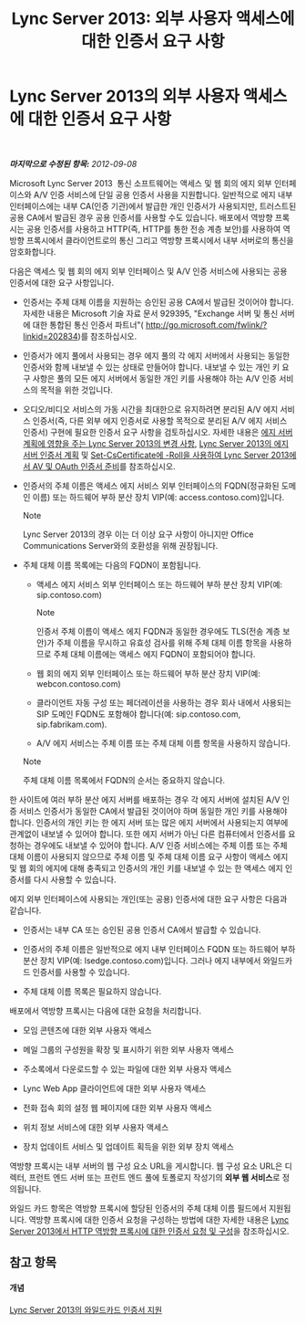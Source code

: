 ﻿---
title: 'Lync Server 2013: 외부 사용자 액세스에 대한 인증서 요구 사항'
TOCTitle: 외부 사용자 액세스에 대한 인증서 요구 사항
ms:assetid: d45b6b10-556f-4b10-b1a7-fb0d0a64a498
ms:mtpsurl: https://technet.microsoft.com/ko-kr/library/Gg398920(v=OCS.15)
ms:contentKeyID: 49305139
ms.date: 08/24/2015
mtps_version: v=OCS.15
ms.translationtype: HT
---

# Lync Server 2013의 외부 사용자 액세스에 대한 인증서 요구 사항

 

_**마지막으로 수정된 항목:** 2012-09-08_

Microsoft Lync Server 2013  통신 소프트웨어는 액세스 및 웹 회의 에지 외부 인터페이스와 A/V 인증 서비스에 단일 공용 인증서 사용을 지원합니다. 일반적으로 에지 내부 인터페이스에는 내부 CA(인증 기관)에서 발급한 개인 인증서가 사용되지만, 트러스트된 공용 CA에서 발급된 경우 공용 인증서를 사용할 수도 있습니다. 배포에서 역방향 프록시는 공용 인증서를 사용하고 HTTP(즉, HTTP를 통한 전송 계층 보안)를 사용하여 역방향 프록시에서 클라이언트로의 통신 그리고 역방향 프록시에서 내부 서버로의 통신을 암호화합니다.

다음은 액세스 및 웹 회의 에지 외부 인터페이스 및 A/V 인증 서비스에 사용되는 공용 인증서에 대한 요구 사항입니다.

  - 인증서는 주체 대체 이름을 지원하는 승인된 공용 CA에서 발급된 것이어야 합니다. 자세한 내용은 Microsoft 기술 자료 문서 929395, "Exchange 서버 및 통신 서버에 대한 통합된 통신 인증서 파트너"( <http://go.microsoft.com/fwlink/?linkid=202834>)를 참조하십시오.

  - 인증서가 에지 풀에서 사용되는 경우 에지 풀의 각 에지 서버에서 사용되는 동일한 인증서와 함께 내보낼 수 있는 상태로 만들어야 합니다. 내보낼 수 있는 개인 키 요구 사항은 풀의 모든 에지 서버에서 동일한 개인 키를 사용해야 하는 A/V 인증 서비스의 목적을 위한 것입니다.

  - 오디오/비디오 서비스의 가동 시간을 최대한으로 유지하려면 분리된 A/V 에지 서비스 인증서(즉, 다른 외부 에지 인증서로 사용할 목적으로 분리된 A/V 에지 서비스 인증서) 구현에 필요한 인증서 요구 사항을 검토하십시오. 자세한 내용은 [에지 서버 계획에 영향을 주는 Lync Server 2013의 변경 사항](lync-server-2013-changes-in-lync-server-that-affect-edge-server-planning.md), [Lync Server 2013의 에지 서버 인증서 계획](lync-server-2013-plan-for-edge-server-certificates.md) 및 [Set-CsCertificate에 -Roll을 사용하여 Lync Server 2013에서 AV 및 OAuth 인증서 준비](lync-server-2013-staging-av-and-oauth-certificates-using-roll-in-https://docs.microsoft.com/en-us/powershell/module/skype/Set-CsCertificate)를 참조하십시오.

  - 인증서의 주체 이름은 액세스 에지 서비스 외부 인터페이스의 FQDN(정규화된 도메인 이름) 또는 하드웨어 부하 분산 장치 VIP(예: access.contoso.com)입니다.
    

    > [!NOTE]
    > Lync Server 2013의 경우 이는 더 이상 요구 사항이 아니지만 Office Communications Server와의 호환성을 위해 권장됩니다.



  - 주체 대체 이름 목록에는 다음의 FQDN이 포함됩니다.
    
      - 액세스 에지 서비스 외부 인터페이스 또는 하드웨어 부하 분산 장치 VIP(예: sip.contoso.com)
        

        > [!NOTE]
        > 인증서 주체 이름이 액세스 에지 FQDN과 동일한 경우에도 TLS(전송 계층 보안)가 주체 이름을 무시하고 유효성 검사를 위해 주체 대체 이름 항목을 사용하므로 주체 대체 이름에는 액세스 에지 FQDN이 포함되어야 합니다.

    
      - 웹 회의 에지 외부 인터페이스 또는 하드웨어 부하 분산 장치 VIP(예: webcon.contoso.com)
    
      - 클라이언트 자동 구성 또는 페더레이션을 사용하는 경우 회사 내에서 사용되는 SIP 도메인 FQDN도 포함해야 합니다(예: sip.contoso.com, sip.fabrikam.com).
    
      - A/V 에지 서비스는 주체 이름 또는 주체 대체 이름 항목을 사용하지 않습니다.
    

    > [!NOTE]
    > 주체 대체 이름 목록에서 FQDN의 순서는 중요하지 않습니다.



한 사이트에 여러 부하 분산 에지 서버를 배포하는 경우 각 에지 서버에 설치된 A/V 인증 서비스 인증서가 동일한 CA에서 발급된 것이어야 하며 동일한 개인 키를 사용해야 합니다. 인증서의 개인 키는 한 에지 서버 또는 많은 에지 서버에서 사용되는지 여부에 관계없이 내보낼 수 있어야 합니다. 또한 에지 서버가 아닌 다른 컴퓨터에서 인증서를 요청하는 경우에도 내보낼 수 있어야 합니다. A/V 인증 서비스에는 주체 이름 또는 주체 대체 이름이 사용되지 않으므로 주체 이름 및 주체 대체 이름 요구 사항이 액세스 에지 및 웹 회의 에지에 대해 충족되고 인증서의 개인 키를 내보낼 수 있는 한 액세스 에지 인증서를 다시 사용할 수 있습니다.

에지 외부 인터페이스에 사용되는 개인(또는 공용) 인증서에 대한 요구 사항은 다음과 같습니다.

  - 인증서는 내부 CA 또는 승인된 공용 인증서 CA에서 발급할 수 있습니다.

  - 인증서의 주체 이름은 일반적으로 에지 내부 인터페이스 FQDN 또는 하드웨어 부하 분산 장치 VIP(예: lsedge.contoso.com)입니다. 그러나 에지 내부에서 와일드카드 인증서를 사용할 수 있습니다.

  - 주체 대체 이름 목록은 필요하지 않습니다.

배포에서 역방향 프록시는 다음에 대한 요청을 처리합니다.

  - 모임 콘텐츠에 대한 외부 사용자 액세스

  - 메일 그룹의 구성원을 확장 및 표시하기 위한 외부 사용자 액세스

  - 주소록에서 다운로드할 수 있는 파일에 대한 외부 사용자 액세스

  - Lync Web App 클라이언트에 대한 외부 사용자 액세스

  - 전화 접속 회의 설정 웹 페이지에 대한 외부 사용자 액세스

  - 위치 정보 서비스에 대한 외부 사용자 액세스

  - 장치 업데이트 서비스 및 업데이트 획득을 위한 외부 장치 액세스

역방향 프록시는 내부 서버의 웹 구성 요소 URL을 게시합니다. 웹 구성 요소 URL은 디렉터, 프런트 엔드 서버 또는 프런트 엔드 풀에 토폴로지 작성기의 **외부 웹 서비스**로 정의됩니다.

와일드 카드 항목은 역방향 프록시에 할당된 인증서의 주체 대체 이름 필드에서 지원됩니다. 역방향 프록시에 대한 인증서 요청을 구성하는 방법에 대한 자세한 내용은 [Lync Server 2013에서 HTTP 역방향 프록시에 대한 인증서 요청 및 구성](lync-server-2013-request-and-configure-a-certificate-for-your-reverse-http-proxy.md)을 참조하십시오.

## 참고 항목

#### 개념

[Lync Server 2013의 와일드카드 인증서 지원](lync-server-2013-wildcard-certificate-support.md)

